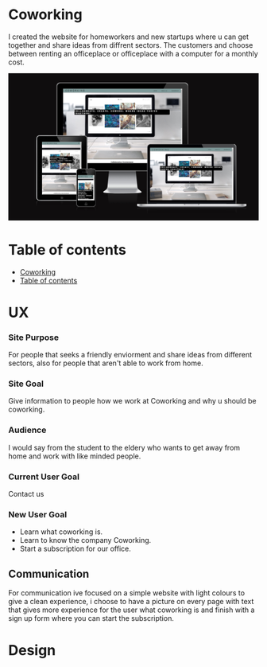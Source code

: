 # Coworking

I created the website for homeworkers and new startups where u can get together and share ideas from diffrent sectors. The customers and choose between renting an officeplace or officeplace with a computer for a monthly cost.

![responsive picture](/assets/images/responsive.png)

# Table of contents

* [Coworking](#coworking)
* [Table of contents](#table-of-contents)




# UX

### Site Purpose

For people that seeks a friendly enviorment and share ideas from different sectors, also for people that aren't able to work from home.

### Site Goal

Give information to people how we work at Coworking and why u should be coworking.

### Audience

I would say from the student to the eldery who wants to get away from home and work with like minded people.

### Current User Goal

Contact us

### New User Goal

* Learn what coworking is.
* Learn to know the company Coworking.
* Start a subscription for our office.

## Communication

For communication ive focused on a simple website with light colours to give a clean experience, i choose to have a picture on every page with text that gives more experience for the user what coworking is and finish with a sign up form where you can start the subscription.


# Design

